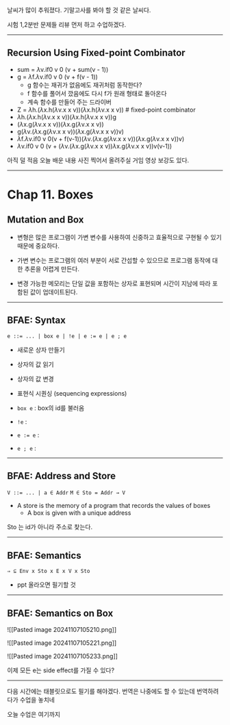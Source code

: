 날씨가 많이 추워졌다.
기말고사를 봐야 할 것 같은 날씨다.

시험 1,2분반 문제들 리뷰 먼저 하고 수업하겠다.

---
## Recursion Using Fixed-point Combinator
- sum = $\lambda$v.if0 v 0 (v + sum(v - 1))
- g = $\lambda$f.$\lambda$v.if0 v 0 (v + f(v - 1))
	- g 함수는 재귀가 없음에도 재귀처럼 동작한다?
	- f 함수를 풀어서 깠음에도 다시 f가 원래 형태로 돌아온다
	- 계속 함수를 만들어 주는 드라이버
- Z = $\lambda$h.($\lambda$x.h($\lambda$v.x x v))($\lambda$x.h($\lambda$v.x x v)) # fixed-point combinator
- $\lambda$h.($\lambda$x.h($\lambda$v.x x v))($\lambda$x.h($\lambda$v.x x v))g
- ($\lambda$x.g($\lambda$v.x x v))($\lambda$x.g($\lambda$v.x x v))
- g($\lambda$v.($\lambda$x.g($\lambda$v.x x v))($\lambda$x.g($\lambda$v.x x v))v)
- $\lambda$f.$\lambda$v.if0 v 0(v + f(v-1))($\lambda$v.($\lambda$x.g($\lambda$v.x x v))($\lambda$x.g($\lambda$v.x x v))v)
- $\lambda$v.if0 v 0 (v + ($\lambda$v.($\lambda$x.g($\lambda$v.x x v))$\lambda$x.g($\lambda$v.x x v))v(v-1))

아직 덜 적음
오늘 배운 내용 사진 찍어서 올려주실 거임
영상 보강도 있다.

---
# Chap 11. Boxes
## Mutation and Box
- 변형은 많은 프로그램이 가변 변수를 사용하여 신중하고 효율적으로 구현될 수 있기 때문에 중요하다.

- 가변 변수는 프로그램의 여러 부분이 서로 간섭할 수 있으므로 프로그램 동작에 대한 추론을 어렵게 만든다.

- 변경 가능한 메모리는 단일 값을 포함하는 상자로 표현되며 시간이 지남에 따라 포함된 값이 업데이트된다.

---
## BFAE: Syntax
`e ::= ... | box e | !e | e := e | e ; e`

- 새로운 상자 만들기
- 상자의 값 읽기
- 상자의 값 변경
- 표현식 시퀀싱 (sequencing expressions)

- `box e` : box의 id를 불러옴
- `!e` : 
- `e := e` : 
- `e ; e` : 

---
## BFAE: Address and Store
`V ::= ... | a ∈ Addr`
`M ∈ Sto = Addr → V`

- A store is the memory of a program that records the values of boxes
	- A box is given with a unique address

Sto 는 id가 아니라 주소로 찾는다.

---
## BFAE: Semantics
`⇒ ⊆ Env x Sto x E x V x Sto`

- ppt 올라오면 필기할 것

---
## BFAE: Semantics on Box
![[Pasted image 20241107105210.png]]

![[Pasted image 20241107105221.png]]

![[Pasted image 20241107105233.png]]

이제 모든 e는 side effect를 가질 수 있다?

---
다음 시간에는 태블릿으로도 필기를 해야겠다.
번역은 나중에도 할 수 있는데
번역하려다가 수업을 놓치네

오늘 수업은 여기까지